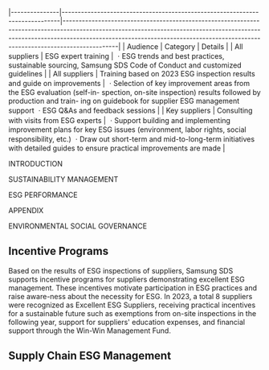 |---------------|-----------------------------------------------------------------------------|-----------------------------------------------------------------------------------------------------------------------------------------------------------------------------------------------------------------------------------------------------------|
| Audience      | Category                                                                    | Details                                                                                                                                                                                                                                                   |
| All suppliers | ESG expert  training                                                        | ㆍESG trends and best practices, sustainable sourcing, Samsung SDS  Code of Conduct and customized guidelines                                                                                                                                             |
| All suppliers | Training based  on 2023 ESG  inspection results  and guide on  improvements | ㆍSelection of key improvement areas from the ESG evaluation (self-in- spection, on-site inspection) results followed by production and train- ing on guidebook for supplier ESG management support ㆍESG Q&As and feedback sessions                      |
| Key suppliers | Consulting with  visits from ESG  experts                                   | ㆍSupport building and implementing improvement plans for key ESG  issues (environment, labor rights, social responsibility, etc.) ㆍDraw out short-term and mid-to-long-term initiatives with detailed  guides to ensure practical improvements are made |

INTRODUCTION

SUSTAINABILITY MANAGEMENT

ESG PERFORMANCE

APPENDIX

ENVIRONMENTAL SOCIAL GOVERNANCE

## **Incentive Programs**

Based on the results of ESG inspections of suppliers, Samsung SDS supports incentive programs for suppliers demonstrating excellent ESG management. These incentives motivate participation in ESG practices and raise aware-ness about the necessity for ESG. In 2023, a total 8 suppliers were recognized as Excellent ESG Suppliers, receiving practical incentives for a sustainable future such as exemptions from on-site inspections in the following year, support for suppliers' education expenses, and financial support through the Win-Win Management Fund.

## **Supply Chain ESG Management**